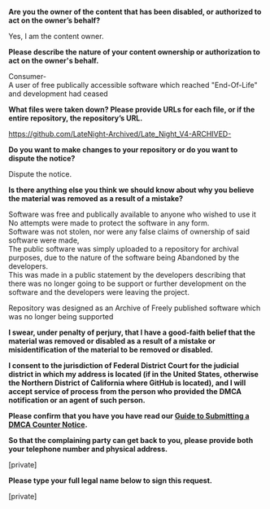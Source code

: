**Are you the owner of the content that has been disabled, or authorized to act on the owner’s behalf?**

Yes, I am the content owner.

**Please describe the nature of your content ownership or authorization to act on the owner's behalf.**

Consumer-  
A user of free publically accessible software which reached "End-Of-Life" and development had ceased

**What files were taken down? Please provide URLs for each file, or if the entire repository, the repository’s URL.**

https://github.com/LateNight-Archived/Late_Night_V4-ARCHIVED-

**Do you want to make changes to your repository or do you want to dispute the notice?**

Dispute the notice.

**Is there anything else you think we should know about why you believe the material was removed as a result of a mistake?**

Software was free and publically available to anyone who wished to use it  
No attempts were made to protect the software in any form.  
Software was not stolen, nor were any false claims of ownership of said software were made,  
The public software was simply uploaded to a repository for archival purposes, due to the nature of the software being Abandoned by the developers.  
This was made in a public statement by the developers describing that there was no longer going to be support or further development on the software and the developers were leaving the project.

Repository was designed as an Archive of Freely published software which was no longer being supported

**I swear, under penalty of perjury, that I have a good-faith belief that the material was removed or disabled as a result of a mistake or misidentification of the material to be removed or disabled.**

**I consent to the jurisdiction of Federal District Court for the judicial district in which my address is located (if in the United States, otherwise the Northern District of California where GitHub is located), and I will accept service of process from the person who provided the DMCA notification or an agent of such person.**

**Please confirm that you have you have read our <a href="https://docs.github.com/articles/guide-to-submitting-a-dmca-counter-notice">Guide to Submitting a DMCA Counter Notice</a>.**

**So that the complaining party can get back to you, please provide both your telephone number and physical address.**

[private]

**Please type your full legal name below to sign this request.**

[private]
